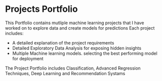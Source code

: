 # Projects Portfolio
This Portfolio contains mutliple machine learning projects that I have worked on to explore data and create models for predictions
Each project includes:
  * A detailed explanation of the project requirements
  * Detailed Exploratory Data Analysis for exposing hidden insights
  * Multiple Machine learning models. selecting the best performing model for deployment

The Project Portfolio includes Classification, Advanced Regression Techniques, Deep Learning and Recommendation Systams
